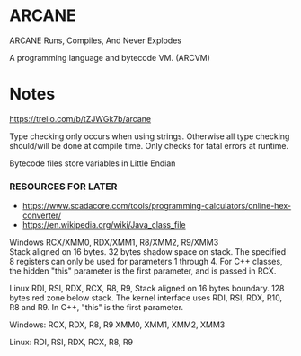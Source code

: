 # ARCANE
ARCANE Runs, Compiles, And Never Explodes

A programming language and bytecode VM. (ARCVM)





# Notes

https://trello.com/b/tZJWGk7b/arcane

Type checking only occurs when using strings.
Otherwise all type checking should/will be done at compile time.
Only checks for fatal errors at runtime.


Bytecode files store variables in Little Endian 

### RESOURCES FOR LATER

- https://www.scadacore.com/tools/programming-calculators/online-hex-converter/
- https://en.wikipedia.org/wiki/Java_class_file


Windows     RCX/XMM0, RDX/XMM1, R8/XMM2, R9/XMM3	
Stack aligned on 16 bytes. 32 bytes shadow space on stack. The specified 8 registers can only be used for parameters 1 through 4. For C++ classes, the hidden "this" parameter is the first parameter, and is passed in RCX.



Linux	RDI, RSI, RDX, RCX, R8, R9, 
Stack aligned on 16 bytes boundary. 128 bytes red zone below stack. The kernel interface uses RDI, RSI, RDX, R10, R8 and R9. In C++, "this" is the first parameter.

Windows:
    RCX, RDX, R8, R9
    XMM0, XMM1, XMM2, XMM3

Linux:
    RDI, RSI, RDX, RCX, R8, R9
